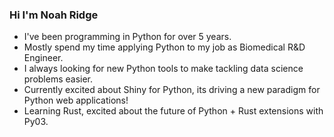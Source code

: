 ### Hi I'm Noah Ridge

- I've been programming in Python for over 5 years.
- Mostly spend my time applying Python to my job as Biomedical R&D Engineer.
- I always looking for new Python tools to make tackling data science problems easier.
- Currently excited about Shiny for Python, its driving a new paradigm for Python web applications!
- Learning Rust, excited about the future of Python + Rust extensions with Py03.

<!--
**noahridge/noahridge** is a ✨ _special_ ✨ repository because its `README.md` (this file) appears on your GitHub profile.

Here are some ideas to get you started:

- 🔭 I’m currently working on ...
- 🌱 I’m currently learning ...
- 👯 I’m looking to collaborate on ...
- 🤔 I’m looking for help with ...
- 💬 Ask me about ...
- 📫 How to reach me: ...
- 😄 Pronouns: ...
- ⚡ Fun fact: ...
-->
